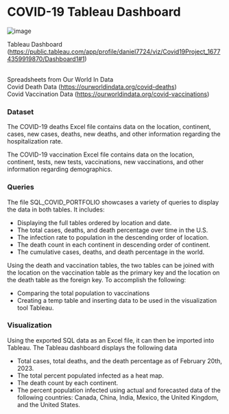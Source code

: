 
# COVID-19 Tableau Dashboard 

![image](https://user-images.githubusercontent.com/123119481/222032662-7ebec862-e11c-4534-a99d-da443d7d2ea6.png)

Tableau Dashboard (https://public.tableau.com/app/profile/daniel7724/viz/Covid19Project_16774359919870/Dashboard1#1)

<br> Spreadsheets from Our World In Data
<br>Covid Death Data (https://ourworldindata.org/covid-deaths)
<br>Covid Vaccination Data (https://ourworldindata.org/covid-vaccinations)

### Dataset 
The COVID-19 deaths Excel file contains data on the location, continent, cases, new cases, deaths, new deaths, and other information regarding the hospitalization rate. 

The COVID-19 vaccination Excel file contains data on the location, continent, tests, new tests, vaccinations,  new vaccinations, and other information regarding demographics. 


### Queries
The file SQL_COVID_PORTFOLIO showcases a variety of queries to display the data in both tables. 
It includes:
- Displaying the full tables ordered by location and date.
- The total cases, deaths, and death percentage over time in the U.S.
- The infection rate to population in the descending order of location.
- The death count in each continent in descending order of continent.
- The cumulative cases, deaths, and death percentage in the world.

Using the death and vaccination tables, the two tables can be joined with the location on the vaccination table as the primary key and the location on the death table as the foreign key. To accomplish the following:
- Comparing the total population to vaccinations
- Creating a temp table and inserting data to be used in the visualization tool Tableau.

### Visualization
Using the exported SQL data as an Excel file, it can then be imported into Tableau. The Tableau dashboard displays the following data 
- Total cases, total deaths, and the death percentage as of February 20th, 2023.
- The total percent populated infected as a heat map.
- The death count by each continent.
- The percent population infected using actual and forecasted data of the following countries: Canada, China, India, Mexico, the United Kingdom, and the United States. 

